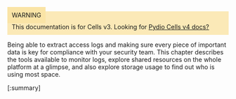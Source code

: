 
<div style="background-color: #fbe9b7;font-size: 14px;">
<span style="background-color: #fae4a6;padding: 10px;">WARNING</span>
<span style="padding: 10px;display: inline-block;">This documentation is for Cells v3. Looking for <a href="https://pydio.com/en/docs/cells/v4/quick-start">Pydio Cells v4 docs?</a></span>
</div>

Being able to extract access logs and making sure every piece of important data is key for compliance with your security team. This chapter describes the tools available to monitor logs, explore shared resources on the whole platform at a glimpse, and also explore storage usage to find out who is using most space.

[:summary]